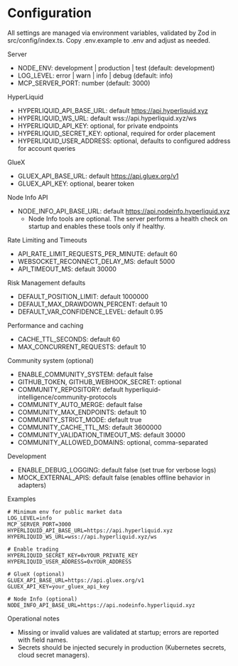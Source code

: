 # Configuration

All settings are managed via environment variables, validated by Zod in src/config/index.ts. Copy .env.example to .env and adjust as needed.

Server

- NODE_ENV: development | production | test (default: development)
- LOG_LEVEL: error | warn | info | debug (default: info)
- MCP_SERVER_PORT: number (default: 3000)

HyperLiquid

- HYPERLIQUID_API_BASE_URL: default https://api.hyperliquid.xyz
- HYPERLIQUID_WS_URL: default wss://api.hyperliquid.xyz/ws
- HYPERLIQUID_API_KEY: optional, for private endpoints
- HYPERLIQUID_SECRET_KEY: optional, required for order placement
- HYPERLIQUID_USER_ADDRESS: optional, defaults to configured address for account queries

GlueX

- GLUEX_API_BASE_URL: default https://api.gluex.org/v1
- GLUEX_API_KEY: optional, bearer token

Node Info API

- NODE_INFO_API_BASE_URL: default https://api.nodeinfo.hyperliquid.xyz
  - Node Info tools are optional. The server performs a health check on startup and enables these tools only if healthy.

Rate Limiting and Timeouts

- API_RATE_LIMIT_REQUESTS_PER_MINUTE: default 60
- WEBSOCKET_RECONNECT_DELAY_MS: default 5000
- API_TIMEOUT_MS: default 30000

Risk Management defaults

- DEFAULT_POSITION_LIMIT: default 1000000
- DEFAULT_MAX_DRAWDOWN_PERCENT: default 10
- DEFAULT_VAR_CONFIDENCE_LEVEL: default 0.95

Performance and caching

- CACHE_TTL_SECONDS: default 60
- MAX_CONCURRENT_REQUESTS: default 10

Community system (optional)

- ENABLE_COMMUNITY_SYSTEM: default false
- GITHUB_TOKEN, GITHUB_WEBHOOK_SECRET: optional
- COMMUNITY_REPOSITORY: default hyperliquid-intelligence/community-protocols
- COMMUNITY_AUTO_MERGE: default false
- COMMUNITY_MAX_ENDPOINTS: default 10
- COMMUNITY_STRICT_MODE: default true
- COMMUNITY_CACHE_TTL_MS: default 3600000
- COMMUNITY_VALIDATION_TIMEOUT_MS: default 30000
- COMMUNITY_ALLOWED_DOMAINS: optional, comma-separated

Development

- ENABLE_DEBUG_LOGGING: default false (set true for verbose logs)
- MOCK_EXTERNAL_APIS: default false (enables offline behavior in adapters)

Examples

```
# Minimum env for public market data
LOG_LEVEL=info
MCP_SERVER_PORT=3000
HYPERLIQUID_API_BASE_URL=https://api.hyperliquid.xyz
HYPERLIQUID_WS_URL=wss://api.hyperliquid.xyz/ws

# Enable trading
HYPERLIQUID_SECRET_KEY=0xYOUR_PRIVATE_KEY
HYPERLIQUID_USER_ADDRESS=0xYOUR_ADDRESS

# GlueX (optional)
GLUEX_API_BASE_URL=https://api.gluex.org/v1
GLUEX_API_KEY=your_gluex_api_key

# Node Info (optional)
NODE_INFO_API_BASE_URL=https://api.nodeinfo.hyperliquid.xyz
```

Operational notes

- Missing or invalid values are validated at startup; errors are reported with field names.
- Secrets should be injected securely in production (Kubernetes secrets, cloud secret managers).
